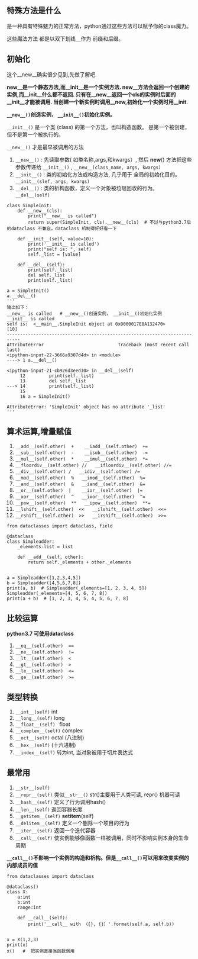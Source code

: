 ## 特殊方法是什么
是一种具有特殊魅力的正常方法，python通过这些方法可以赋予你的class魔力。

这些魔法方法 都是以双下划线`__`作为 前缀和后缀。

## 初始化
这个__new__确实很少见到,先做了解吧.

__new__是一个静态方法,而__init__是一个实例方法.
__new__方法会返回一个创建的实例,而__init__什么都不返回.
只有在__new__返回一个cls的实例时后面的__init__才能被调用.
当创建一个新实例时调用__new__,初始化一个实例时用__init__.

**`__new__()`创造实例， `__init__()`初始化实例。**

`__init__()` 是一个类 (class) 的第一个方法，也叫构造函数。 是第一个被创建，但不是第一个被执行的。

`__new__()` 才是最早被调用的方法 



1. `__new__()`  : 先读取参数( 如类名称,args,和kwargs）, 然后 __new__() 方法把这些参数传递给 `__init__()` , `__new__(class_name, args, kwargs)`
2. `__init__()` : 类的初始化方法或构造方法, 几乎用于 全局的初始化目的。 `__init__(slef, args, kwargs)` 
3. `__del__()`  : 类的析构函数，定义一个对象被垃圾回收的行为。 `__del__(self)`

```
class SimpleInit:
    def __new__(cls):
        print("__new__ is called")
        return super(SimpleInit, cls).__new__(cls)  # 不过与python3.7后的dataclass 不兼容，dataclass 机制得好好看一下

    def __init__(self, value=10):
        print('__init__ is called')
        print("self is: ", self)
        self._list = [value]

    def __del__(self):
        print(self._list)
        del self._list
        print(self._list)

a = SimpleInit()
a.__del__()
'''
输出如下：
__new__ is called   # __new__()创造实例， __init__()初始化实例
__init__ is called
self is:  <__main__.SimpleInit object at 0x0000017E8A132470>
[10]
---------------------------------------------------------------------------
AttributeError                            Traceback (most recent call last)
<ipython-input-22-3666a9307d4d> in <module>
----> 1 a.__del__()

<ipython-input-21-cb926d3eed30> in __del__(self)
     12         print(self._list)
     13         del self._list
---> 14         print(self._list)
     15
     16 a = SimpleInit()

AttributeError: 'SimpleInit' object has no attribute '_list'
'''
```

## 算术运算,增量赋值

1.  `__add__(self.other)  +    __iadd__(self.other)  +=`
2.  `__sub__(self.other)  -    __isub__(self.other)  -=`
3.  `__mul__(self.other)  *    __imul__(self.other)  *=`
4.  `__floordiv__(self.other) //   __ifloordiv__(self.other) //=`
5.  `__div__(self.other) /   __idiv__(self.other) /=`
5.  `__mod__(self.other)  %   __imod__(self.other)  %=`
6.  `__and__(self.other)  &   __iand__(self.other)  &=`
7.  `__or__(self.other)  |    __ior__(self.other)  |=`
8.  `__xor__(self.other)  ^   __ixor__(self.other)  ^=`
9.  `__pow__(self.other)  **   __ipow__(self.other)  **=`
10. `__lshift__(self.other)  <<   __ilshift__(self.other)  <<=`
11. `__rshift__(self.other)  >>   __irshift__(self.other)  >>=`
```
from dataclasses import dataclass, field

@dataclass
class Simpleadder:
    _elements:list = list

    def __add__(self, other):
        return self._elements + other._elements


a = Simpleadder([1,2,3,4,5])
b = Simpleadder([4,5,6,7,8])
print(a, b)  # Simpleadder(_elements=[1, 2, 3, 4, 5]) Simpleadder(_elements=[4, 5, 6, 7, 8])
print(a + b)  # [1, 2, 3, 4, 5, 4, 5, 6, 7, 8]
```
## 比较运算
**python3.7 可使用dataclass**

1. `__eq__(self.other)  ==`
2. `__ne__(self.other)  !=`
3. `__lt__(self.other)  <`
4. `__gt__(self.other)  >`
5. `__le__(self.other)  <=`
6. `__ge__(self.other)  >=`

## 类型转换
1. `__int__(self)`      int
2. `__long__(self)`     long
3. `__float__(self) `   float
4. `__complex__(self)`  complex
5. `__oct__(self)`      octal (八进制)
6. `__hex__(self)`      (十六进制)
7. `__index__(self)`    转为int, 当对象被用于切片表达式

## 最常用
1. `__str__(self)` 
2. `__repr__(self)`  类似`__str__()`  str()主要用于人类可读, repr() 机器可读
3. `__hash__(self)`  定义了行为调用hash()
4. `__len__(self)`   返回容器长度
5. `__getitem__(self)` __setitem__(self)
6. `__delitem__(self)`  定义一个删除一个项目的行为
7. `__iter__(self)`    返回一个迭代容器
8. `__call__(self)`    使实例能够像函数一样被调用，同时不影响实例本身的生命周期

**`__call__()`不影响一个实例的构造和析构。但是`__call__()`可以用来改变实例的内部成员的值**
```
from dataclasses import dataclass

@dataclass()
class X:
    a:int
    b:int
    range:int

    def __call__(self):
        print('__call__ with （{}, {}）'.format(self.a, self.b))


x = X(1,2,3)
print(x)
x()   #  把实例直接当函数调用
```

